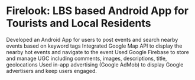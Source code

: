 # Firelook: LBS based Android App for Tourists and Local Residents
  Developed an Android App for users to post events and search nearby events based on keyword tags
  Integrated Google Map API to display the nearby hot events and navigate to the event
  Used Google Firebase to store and manage UGC including comments, images, descriptions, title, geolocations
  Used in-app advertising (Google AdMob) to display Google advertisers and keep users engaged. 
